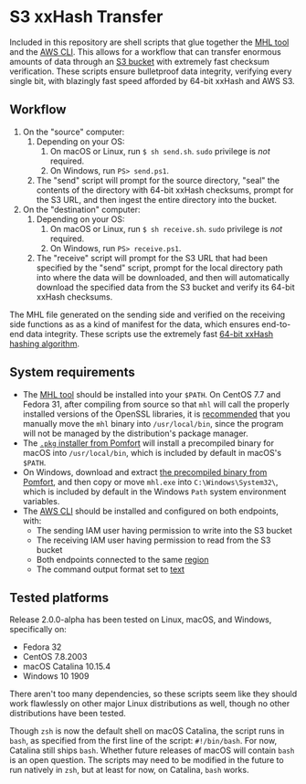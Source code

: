 # S3 xxHash Transfer
Included in this repository are shell scripts that glue together the [MHL tool](https://github.com/pomfort/mhl-tool) and the [AWS CLI](https://docs.aws.amazon.com/cli/index.html). This allows for a workflow that can transfer enormous amounts of data through an [S3 bucket](https://docs.aws.amazon.com/AmazonS3/latest/dev/UsingBucket.html) with extremely fast checksum verification. These scripts ensure bulletproof data integrity, verifying every single bit, with blazingly fast speed afforded by 64-bit xxHash and AWS S3.

## Workflow

1. On the "source" computer:
   1. Depending on your OS:
      1. On macOS or Linux, run `$ sh send.sh`. `sudo` privilege is _not_ required.
      1. On Windows, run `PS> send.ps1`.
   1. The "send" script will prompt for the source directory, "seal" the contents of the directory with 64-bit xxHash checksums, prompt for the S3 URL, and then ingest the entire directory into the bucket.
1. On the "destination" computer:
   1. Depending on your OS:
      1. On macOS or Linux, run `$ sh receive.sh`. `sudo` privilege is _not_ required.
      1. On Windows, run `PS> receive.ps1`.
   1. The "receive" script will prompt for the S3 URL that had been specified by the "send" script, prompt for the local directory path into where the data will be downloaded, and then will automatically download the specified data from the S3 bucket and verify its 64-bit xxHash checksums.

The MHL file generated on the sending side and verified on the receiving side functions as as a kind of manifest for the data, which ensures end-to-end data integrity. These scripts use the extremely fast [64-bit xxHash hashing algorithm](https://github.com/Cyan4973/xxHash).

## System requirements
- The [MHL tool](https://github.com/pomfort/mhl-tool) should be installed into your `$PATH`. On CentOS 7.7 and Fedora 31, after compiling from source so that `mhl` will call the properly installed versions of the OpenSSL libraries, it is [recommended](https://unix.stackexchange.com/questions/8656/usr-bin-vs-usr-local-bin-on-linux/8658#8658) that you manually move the `mhl` binary into `/usr/local/bin`, since the program will not be managed by the distribution's package manager.
- The [`.pkg` installer from Pomfort](http://download.pomfort.com/mhl-tool.zip) will install a precompiled binary for macOS into `/usr/local/bin`, which is included by default in macOS's `$PATH`.
- On Windows, download and extract [the precompiled binary from Pomfort](http://download.pomfort.com/mhl-tool.zip), and then copy or move `mhl.exe` into `C:\Windows\System32\`, which is included by default in the Windows `Path` system environment variables.
- The [AWS CLI](https://aws.amazon.com/cli/) should be installed and configured on both endpoints, with:
  - The sending IAM user having permission to write into the S3 bucket
  - The receiving IAM user having permission to read from the S3 bucket
  - Both endpoints connected to the same [region](https://docs.aws.amazon.com/AWSEC2/latest/UserGuide/using-regions-availability-zones.html#concepts-available-regions)
  - The command output format set to [text](https://docs.aws.amazon.com/cli/latest/userguide/cli-usage-output.html#text-output)

## Tested platforms
Release 2.0.0-alpha has been tested on Linux, macOS, and Windows, specifically on:
- Fedora 32
- CentOS 7.8.2003
- macOS Catalina 10.15.4
- Windows 10 1909

There aren't too many dependencies, so these scripts seem like they should work flawlessly on other major Linux distributions as well, though no other distributions have been tested.

Though `zsh` is now the default shell on macOS Catalina, the script runs in `bash`, as specified from the first line of the script: `#!/bin/bash`. For now, Catalina still ships `bash`. Whether future releases of macOS will contain `bash` is an open question. The scripts may need to be modified in the future to run natively in `zsh`, but at least for now, on Catalina, `bash` works.
